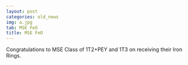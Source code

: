 ```yaml
---
layout: post
categories: old_news
img: a.jpg
tab: MSE FeO
title: MSE FeO
---
```


Congratulations to MSE Class of 1T2+PEY and 1T3 on receiving their Iron Rings.
